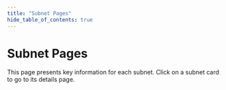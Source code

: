 ```yaml
---
title: "Subnet Pages"
hide_table_of_contents: true
---
```


# Subnet Pages

This page presents key information for each subnet. Click on a subnet card to go to its details page. 

<Cards>
    <CardSmall 
    title='Root Subnet'
    link=''
    body='' />
</Cards>

<Cards>
    <CardSmall 
    title='Subnet 1'
    link='/subnet-pages/subnet-1'
    body='text prompting' />
    <CardSmall
    title='Subnet 2'
    link='/subnet-pages/subnet-2'
    body='machine translation' />
    <CardSmall
    title='Subnet 3'
    link='/subnet-pages/subnet-3'
    body='data scraping' />
    <CardSmall
    title='Subnet 4'
    link='subnet-pages/subnet-4'
    body='Targon' />
</Cards>

<Cards>
    <CardSmall 
    title='Subnet 5'
    link='subnet-pages/subnet-5'
    body='image subnet' />
    <CardSmall
    title='Subnet 6'
    link='subnet-pages/subnet-6'
    body='Unknown' />
    <CardSmall
    title='Subnet 7'
    link='subnet-pages/subnet-7'
    body='storage subnet' />
    <CardSmall
    title='Subnet 8'
    link='subnet-pages/subnet-8'
    body='prediction subnet' />
</Cards>

<Cards>
    <CardSmall 
    title='Subnet 9'
    link='subnet-pages/subnet-9'
    body='pretraining' />
    <CardSmall
    title='Subnet 10'
    link='subnet-pages/subnet-10'
    body='Map reduce' />
    <CardSmall
    title='Subnet 11'
    link='subnet-pages/subnet-11'
    body='text prompting' />
    <CardSmall
    title='Subnet 12'
    link='subnet-pages/subnet-12'
    body='Unknown' />
</Cards>

<Cards>
    <CardSmall 
    title='Subnet 13'
    link='subnet-pages/subnet-13'
    body='data universe' />
    <CardSmall
    title='Subnet 14'
    link='subnet-pages/subnet-14'
    body='llm defender' />
    <CardSmall
    title='Subnet 15'
    link='subnet-pages/subnet-15'
    body='blockchain insights' />
    <CardSmall
    title='Subnet 16'
    link='subnet-pages/subnet-16'
    body='audio subnet' />
</Cards>

<Cards>
    <CardSmall 
    title='Subnet 17'
    link='subnet-pages/subnet-17'
    body='flavia model inference' />
    <CardSmall
    title='Subnet 18'
    link='subnet-pages/subnet-18'
    body='cortex.t' />
    <CardSmall
    title='Subnet 19'
    link='subnet-pages/subnet-19'
    body='data scraping' />
    <CardSmall
    title='Subnet 20'
    link='subnet-pages/subnet-21'
    body='multimodality' />
</Cards>

<Cards>
    <CardSmall 
    title='Subnet 21'
    link='subnet-pages/subnet-22'
    body='text prompting' />
    <CardSmall
    title='Subnet 22'
    link='subnet-pages/subnet-22'
    body='machine translation' />
    <CardSmall
    title='Subnet 23'
    link='subnet-pages/subnet-23'
    body='data scraping' />
    <CardSmall
    title='Subnet 24'
    link='subnet-pages/subnet-24'
    body='multimodality' />
</Cards>

<Cards>
    <CardSmall 
    title='Subnet 25'
    link='subnet-pages/subnet-25'
    body='text prompting' />
    <CardSmall
    title='Subnet 26'
    link='subnet-pages/subnet-26'
    body='machine translation' />
    <CardSmall
    title='Subnet 27'
    link='subnet-pages/subnet-27'
    body='data scraping' />
    <CardSmall
    title='Subnet 28'
    link='subnet-pages/subnet-28'
    body='multimodality' />
</Cards>

<Cards>
    <CardSmall 
    title='Subnet 29'
    link='subnet-pages/subnet-29'
    body='3D Asset Creation' />
    <CardSmall
    title='Subnet 30'
    link='subnet-pages/subnet-30'
    body='Unknown' />
    <CardSmall
    title='Subnet 31'
    link='subnet-pages/subnet-31'
    body='healthcare' />
    <CardSmall
    title='Subnet 32'
    link='subnet-pages/subnet-32'
    body='Roleplay' />
</Cards>